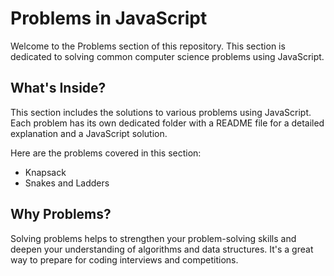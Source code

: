 # Problems in JavaScript

Welcome to the Problems section of this repository. This section is dedicated to solving common computer science problems using JavaScript.

## What's Inside?

This section includes the solutions to various problems using JavaScript. Each problem has its own dedicated folder with a README file for a detailed explanation and a JavaScript solution.

Here are the problems covered in this section:

- Knapsack
- Snakes and Ladders

## Why Problems?

Solving problems helps to strengthen your problem-solving skills and deepen your understanding of algorithms and data structures. It's a great way to prepare for coding interviews and competitions.